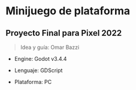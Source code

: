 # Minijuego de plataforma
## Proyecto Final para Pixel 2022

> Idea y guía: Omar Bazzi

+ Engine: Godot v3.4.4

+ Lenguaje: GDScript

+ Plataforma: PC
